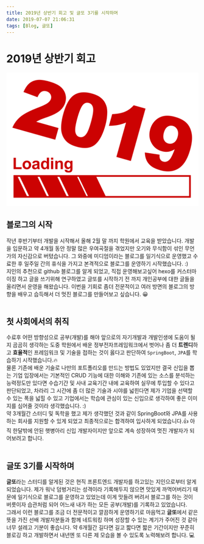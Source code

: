 ```yaml
---
title: 2019년 상반기 회고 및 글또 3기를 시작하며
date: 2019-07-07 21:06:31
tags: [Blog, 글또]
---
```


# 2019년 상반기 회고

![java](/images/notice/2019_loading.png)<br/>

## 블로그의 시작
작년 후반기부터 개발을 시작해서 올해 2월 말 까지 학원에서 교육을 받았습니다.
개발을 입문하고 약 4개월 동안 정말 많은 우여곡절을 겪었지만 오기와 무식함이 섞인 무언가의 자신감으로 버텼습니다.
그 와중에 미디엄이라는 블로그를 일기식으로 운영했고 수료한 후 일주일 간의 휴식을 가지고 본격적으로 블로그를 운영하기 시작했습니다. :)<br/>
지인의 추천으로 github 블로그를 알게 되었고, 직접 운영해보고싶어 hexo를 커스터마이징 하고 글을 쓰기위해 연구하였고 글또를 시작하기 전 까지 개인공부에 대한 글들을 올리면서 운영을 해왔습니다.
이번을 기회로 좀더 전문적이고 여러 방면의 블로그의 방향을 배우고 습득해서 더 멋진 블로그를 만들어보고 싶습니다. 😀<br/>
<br/>

## 첫 사회에서의 취직
수료후 어떤 방향성으로 공부(개발)를 해야 앞으로의 자기개발과 개발인생에 도움이 될지 곰곰히 생각하는 도중 학원에서 배운 정부전자프레임워크에서 벗어나 좀 더 **트렌디**하고 **효율적**인 프레임워크 및 기술을 접하는 것이 옳다고 판단하여 `SpringBoot`, `JPA`를 학습하기 시작했습니다.🔥<br/>
물론 기존에 배운 기술로 나만의 포트폴리오를 만드는 방법도 있었지만 결국 신입을 뽑는 기업 입장에서는 기본적인 CRUD 기능에 대한 이해와 기존에 있는 소스를 분석하는 능력정도만 있다면 수습기간 및 사내 교육기간 내에 교육하여 실무에 투입할 수 있다고 판단되었고, 차라리 그 시간에 좀 더 많은 기술과 시야를 넓힌다면 제가 기업을 선택할 수 있는 폭을 넓힐 수 있고 기업에서는 학습에 관심이 있는 신입으로 생각하여 좋은 이미지를 심어줄 것이라 생각했습니다. :)<br/>
약 3개월간 스터디 및 독학을 했고 제가 생각했던 것과 같이 SpringBoot와 JPA를 사용하는 회사를 지원할 수 있게 되었고 최종적으로는 합격하여 입사하게 되었습니다.👍
아직 한달밖에 안된 햇병아리 신입 개발자이지만 앞으로 계속 성장하여 멋진 개발자가 되어보려고 합니다.<br/>
<br/>

## 글또 3기를 시작하며
**글또**라는 스터디를 알게된 것은 현직 프론트엔드 개발자를 하고있는 지인으로부터 알게되었습니다. 제가 워낙 덤벙거리는 성격이라 기록해두지 않으면 맛있게 까먹어버리기 때문에 일기식으로 블로그를 운영하고 있었는데 이게 맛들려 버려서 블로그를 하는 것이 버릇이자 습관처럼 되어 어느새 내가 하는 모든 공부(개발)를 기록하고 있었습니다.<br/>
그래서 이런 블로그를 조금 더 전문적이고 깔끔하게 운영하기로 마음먹고 **글또**에서 같은 뜻을 가진 선배 개발자분들과 함께 네트워킹 하며 성장할 수 있는 계기가 주어진 것 같아 너무 설레고 기분이 좋습니다. 약 6개월간 길다면 길고 짧다면 짧은 기간이지만 꾸준히 블로깅 하고 개발하면서 내년엔 또 다른 제 모습을 볼 수 있도록 노력해보려 합니다. 💻